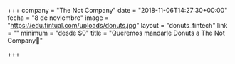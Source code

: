 +++
company = "The Not Company"
date = "2018-11-06T14:27:30+00:00"
fecha = "8 de noviembre"
image = "https://edu.fintual.com/uploads/donuts.jpg"
layout = "donuts_fintech"
link = ""
minimum = "desde $0"
title = "Queremos mandarle Donuts a The Not Company🍩"

+++
